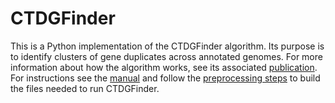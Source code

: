# CTDGFinder

This is a Python implementation of the CTDGFinder algorithm. Its purpose is to identify clusters of gene duplicates across annotated genomes. For more information about how the algorithm works, see its associated [publication](https://academic.oup.com/mbe/article/34/1/215/2655122). For instructions see the [manual](manual/manual.md) and follow the [preprocessing steps](manual/preprocessing.md) to build the files needed to run CTDGFinder.
